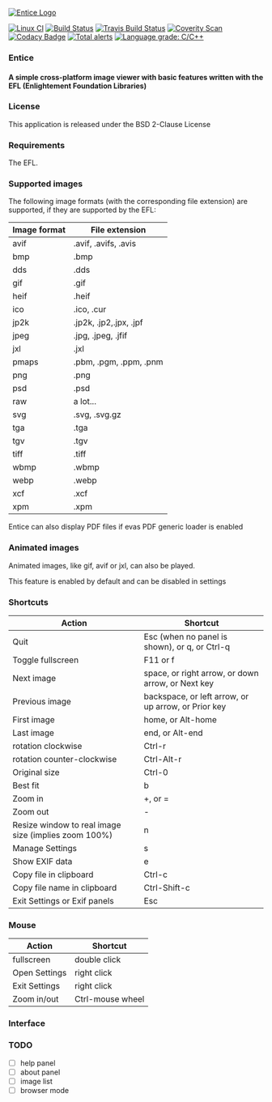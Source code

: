 [![Entice Logo](https://github.com/vtorri/entice/raw/master/data/icons/entice.png)](https://github.com/vtorri/entice)

[![Linux CI](https://github.com/vtorri/entice/actions/workflows/linux.yml/badge.svg)](https://github.com/vtorri/entice/actions/workflows/linux.yml)
[![Build Status](https://cloud.drone.io/api/badges/vtorri/entice/status.svg)](https://cloud.drone.io/vtorri/entice)
[![Travis Build Status](https://travis-ci.com/vtorri/entice.svg?branch=master)](https://travis-ci.com/github/vtorri/entice)
[![Coverity Scan](https://scan.coverity.com/projects/23000/badge.svg)](https://scan.coverity.com/projects/vtorri-entice)
[![Codacy Badge](https://app.codacy.com/project/badge/Grade/c2497520f8e444bca108086993b41e81)](https://www.codacy.com/gh/vtorri/entice/dashboard?utm_source=github.com&amp;utm_medium=referral&amp;utm_content=vtorri/entice&amp;utm_campaign=Badge_Grade)
[![Total alerts](https://img.shields.io/lgtm/alerts/g/vtorri/entice.svg?logo=lgtm&logoWidth=18)](https://lgtm.com/projects/g/vtorri/entice/alerts/)
[![Language grade: C/C++](https://img.shields.io/lgtm/grade/cpp/g/vtorri/entice.svg?logo=lgtm&logoWidth=18)](https://lgtm.com/projects/g/vtorri/entice/context:cpp)

### Entice
#### A simple cross-platform image viewer with basic features written with the EFL (Enlightement Foundation Libraries)

### License

This application is released under the BSD 2-Clause License

### Requirements

The EFL.

### Supported images

The following image formats (with the corresponding file extension) are
supported, if they are supported by the EFL:

Image format  |  File extension
------------  |  --------------
 avif         | .avif, .avifs, .avis
 bmp          | .bmp
 dds          | .dds
 gif          | .gif
 heif         | .heif
 ico          | .ico, .cur
 jp2k         | .jp2k, .jp2,.jpx, .jpf
 jpeg         | .jpg, .jpeg, .jfif
 jxl          | .jxl
 pmaps        | .pbm, .pgm, .ppm, .pnm
 png          | .png
 psd          | .psd
 raw          | a lot...
 svg          | .svg, .svg.gz
 tga          | .tga
 tgv          | .tgv
 tiff         | .tiff
 wbmp         | .wbmp
 webp         | .webp
 xcf          | .xcf
 xpm          | .xpm

 Entice can also display PDF files if evas PDF generic loader is enabled

### Animated images

Animated images, like gif, avif or jxl, can also be played.

This feature is enabled by default and can be disabled in settings

### Shortcuts

Action | Shortcut
------ | --------
Quit   | Esc (when no panel is shown), or q, or Ctrl-q
Toggle fullscreen | F11 or f
Next image | space, or right arrow, or down arrow, or Next key
Previous image|  backspace, or left arrow, or up arrow, or Prior key
First image | home, or Alt-home
Last image | end, or Alt-end
rotation clockwise |  Ctrl-r
rotation counter-clockwise | Ctrl-Alt-r
Original size | Ctrl-0
Best fit | b
Zoom in | +, or =
Zoom out | -
Resize window to real image size (implies zoom 100%) | n
Manage Settings | s
Show EXIF data | e
Copy file in clipboard | Ctrl-c
Copy file name in clipboard | Ctrl-Shift-c
Exit Settings or Exif panels | Esc

### Mouse

Action | Shortcut
------ | --------
fullscreen | double click
Open Settings | right click
Exit Settings | right click
Zoom in/out | Ctrl-mouse wheel

### Interface



### TODO

- [ ] help panel
- [ ] about panel
- [ ] image list
- [ ] browser mode

